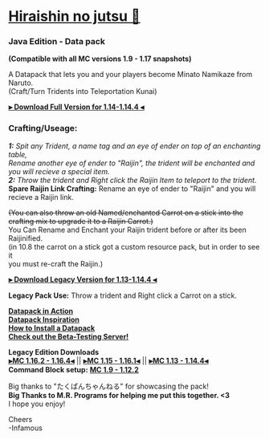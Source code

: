 # [Hiraishin no jutsu 🎥](https://youtu.be/dOuJNRJvqmY)

### Java Edition - Data pack  
**(Compatible with all MC versions 1.9 - 1.17 snapshots)**  

A Datapack that lets you and your players become Minato Namikaze from Naruto.    
(Craft/Turn Tridents into Teleportation Kunai)  

**[⫸ Download Full Version for 1.14-1.14.4 ⫷](https://github.com/InfamousMusicify/Flying-Raijin/raw/MC-1.13-1.14.4/Raijin%20V11.4.14.zip)**    

### Crafting/Useage:   
_**1:** Spit any Trident, a name tag and an eye of ender on top of an enchanting table,    
Rename another eye of ender to "Raijin", the trident will be enchanted and you will recieve a special item.    
**2:** Throw the trident and Right click the Raijin Item to teleport to the trident._  
**Spare Raijin Link Crafting:** Rename an eye of ender to "Raijin" and you will recieve a Raijin link. 

~~(You can also throw an old Named/enchanted Carrot on a stick into 
the crafting mix to upgrade it to a Raijin Carrot.)~~  
      You Can Rename and Enchant your Raijin trident before or after its been Raijinified.  
      (in 10.8 the carrot on a stick got a custom resource pack, but in order to see it  
      you must re-craft the Raijin.)  

**[⫸ Download Legacy Version for 1.13-1.14.4 ⫷](https://github.com/InfamousMusicify/Flying-Raijin/raw/MC-1.13-1.14.4/Raijin%20LV0.1.zip)**  

**Legacy Pack Use:** Throw a trident and Right click a Carrot on a stick.  

**[Datapack in Action](https://youtu.be/dOuJNRJvqmY)  
[Datapack Inspiration](https://youtu.be/Fd_vSRkGlv8)  
[How to Install a Datapack](https://www.youtube.com/watch?v=4Dxzw12TQcg)  
[Check out the Beta-Testing Server!](https://bit.ly/2TizsgS)**   
 
**Legacy Edition Downloads**  
**[⫸MC 1.16.2 - 1.16.4⫷](https://github.com/InfamousMusicify/Flying-Raijin/raw/Legacy/Raijin%20LV0.3.zip)** || **[⫸MC 1.15 - 1.16.1⫷](https://github.com/InfamousMusicify/Flying-Raijin/raw/Legacy/Raijin%20LV0.2.zip)** || **[⫸MC 1.13 - 1.14.4⫷](https://github.com/InfamousMusicify/Flying-Raijin/raw/Legacy/Raijin%20LV0.1.zip)**    
**Command Block setup:** **[MC 1.9 - 1.12.2](https://github.com/InfamousMusicify/Flying-Raijin/tree/MC-1.11-1.12.2)**  

Big thanks to "たくぱんちゃんねる" for showcasing the pack!   
**Big Thanks to M.R. Programs for helping me put this together. <3**   
I hope you enjoy!  

Cheers  
-Infamous
